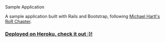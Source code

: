 Sample Application

A sample application built with Rails and Bootstrap, following [Michael Hartl's RoR Chapter](https://www.railstutorial.org/book).


### [Deployed on Heroku, check it out :)!](https://sample-app-by-jiazhi.herokuapp.com/)
